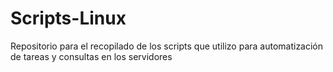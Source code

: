 # Scripts-Linux
Repositorio para el recopilado de los scripts que utilizo para automatización de tareas y consultas en los servidores
